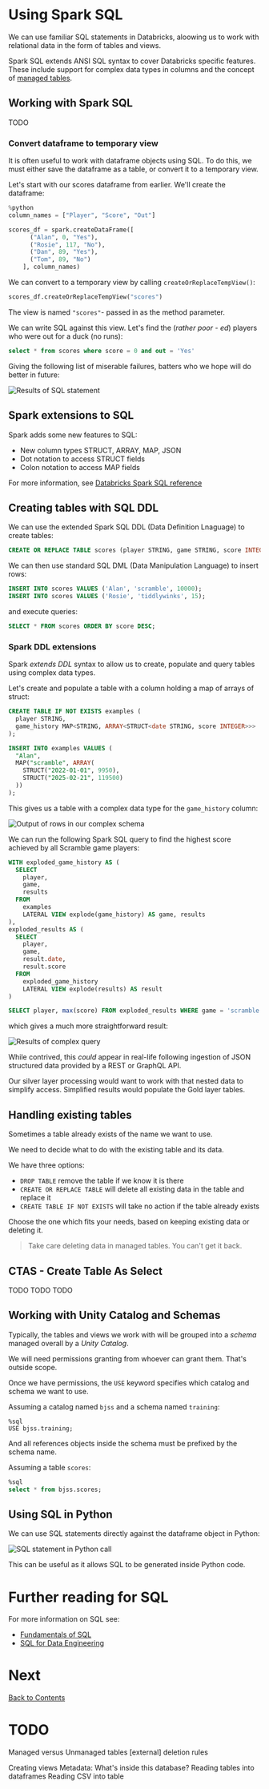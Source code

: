 # Using Spark SQL
We can use familiar SQL statements in Databricks, aloowing us to work with relational data in the form of tables and views. 

Spark SQL extends ANSI SQL syntax to cover Databricks specific features. These include support for complex data types in columns and the concept of [managed tables](data-storage.md).

## Working with Spark SQL
TODO

### Convert dataframe to temporary view
It is often useful to work with dataframe objects using SQL. To do this, we must either save the dataframe as a table, or convert it to a temporary view.

Let's start with our scores dataframe from earlier. We'll create the dataframe:

```python
%python
column_names = ["Player", "Score", "Out"]

scores_df = spark.createDataFrame([
      ("Alan", 0, "Yes"), 
      ("Rosie", 117, "No"), 
      ("Dan", 89, "Yes"),
      ("Tom", 89, "No")
    ], column_names)
```

We can convert to a temporary view by calling `createOrReplaceTempView()`:

```python
scores_df.createOrReplaceTempView("scores")
```

The view is named `"scores"`- passed in as the method parameter. 

We can write SQL against this view. Let's find the (_rather poor - ed_) players who were out for a duck (no runs):

```sql
select * from scores where score = 0 and out = 'Yes'
```

Giving the following list of miserable failures, batters who we hope will do better in future:

![Results of SQL statement](/images/useless-batters.png)

## Spark extensions to SQL
Spark adds some new features to SQL:

- New column types STRUCT, ARRAY, MAP, JSON
- Dot notation to access STRUCT fields
- Colon notation to access MAP fields

For more information, see [Databricks Spark SQL reference](https://docs.databricks.com/aws/en/sql/language-manual/)

## Creating tables with SQL DDL
We can use the extended Spark SQL DDL (Data Definition Lnaguage) to create tables:

```sql
CREATE OR REPLACE TABLE scores (player STRING, game STRING, score INTEGER);
```

We can then use standard SQL DML (Data Manipulation Language) to insert rows:

```sql
INSERT INTO scores VALUES ('Alan', 'scramble', 10000);
INSERT INTO scores VALUES ('Rosie', 'tiddlywinks', 15);
```

and execute queries:

```sql
SELECT * FROM scores ORDER BY score DESC;
```

### Spark DDL extensions
Spark _extends DDL_ syntax to allow us to create, populate and query tables using complex data types.

Let's create and populate a table with a column holding a map of arrays of struct:

```sql
CREATE TABLE IF NOT EXISTS examples (
  player STRING, 
  game_history MAP<STRING, ARRAY<STRUCT<date STRING, score INTEGER>>>
);

INSERT INTO examples VALUES (
  "Alan", 
  MAP("scramble", ARRAY(
    STRUCT("2022-01-01", 9950), 
    STRUCT("2025-02-21", 119500)
  ))
);
```

This gives us a table with a complex data type for the `game_history` column:

![Output of rows in our complex schema](/images/complex-create.png)

We can run the following Spark SQL query to find the highest score achieved by all Scramble game players:

```sql
WITH exploded_game_history AS (
  SELECT 
    player, 
    game, 
    results
  FROM 
    examples 
    LATERAL VIEW explode(game_history) AS game, results
),
exploded_results AS (
  SELECT
    player,
    game,
    result.date,
    result.score
  FROM 
    exploded_game_history
    LATERAL VIEW explode(results) AS result
)

SELECT player, max(score) FROM exploded_results WHERE game = 'scramble' GROUP BY player;
```

which gives a much more straightforward result:

![Results of complex query](/images/complex-query.png)

While contrived, this _could_ appear in real-life following ingestion of JSON structured data provided by a REST or GraphQL API. 

Our silver layer processing would want to work with that nested data to simplify access. Simplified results would populate the Gold layer tables.

## Handling existing tables
Sometimes a table already exists of the name we want to use.

We need to decide what to do with the existing table and its data.

We have three options:

- `DROP TABLE` remove the table if we know it is there
- `CREATE OR REPLACE TABLE` will delete all existing data in the table and replace it
- `CREATE TABLE IF NOT EXISTS` will take no action if the table already exists

Choose the one which fits your needs, based on keeping existing data or deleting it.

> Take care deleting data in managed tables. You can't get it back.

## CTAS - Create Table As Select
TODO TODO TODO

## Working with Unity Catalog and Schemas
Typically, the tables and views we work with will be grouped into a _schema_ managed overall by a _Unity Catalog_.

We will need permissions granting from whoever can grant them. That's outside scope.

Once we have permissions, the `USE` keyword specifies which catalog and schema we want to use.

Assuming a catalog named `bjss` and a schema named `training`:

```
%sql
USE bjss.training;
```

And all references objects inside the schema must be prefixed by the schema name. 

Assuming a table `scores`:

```sql
%sql
select * from bjss.scores;
```

## Using SQL in Python
We can use SQL statements directly against the dataframe object in Python:

![SQL statement in Python call](/images/sql-in-python.png)

This can be useful as it allows SQL to be generated inside Python code. 

# Further reading for SQL
For more information on SQL see:
- [Fundamentals of SQL](https://github.com/bjssacademy/fundamentals-sql/tree/main)
- [SQL for Data Engineering](https://github.com/bjss-data-academy/sql-for-data-engineering/blob/main/README.md)

# Next
[Back to Contents](/contents.md)

# TODO

Managed versus Unmanaged tables [external]
deletion rules

Creating views
Metadata: What's inside this database?
Reading tables into dataframes
Reading CSV into table

